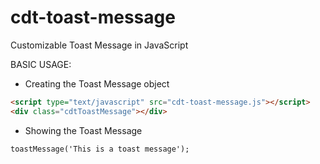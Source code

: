 # cdt-toast-message
Customizable Toast Message in JavaScript

BASIC USAGE:
- Creating the Toast Message object
```html
<script type="text/javascript" src="cdt-toast-message.js"></script>
<div class="cdtToastMessage"></div>
```

- Showing the Toast Message
```html
toastMessage('This is a toast message');
```